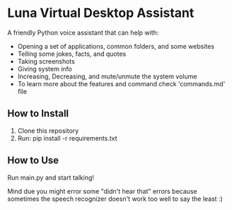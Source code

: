 # Luna Virtual Desktop Assistant

A friendly Python voice assistant that can help with:
- Opening a set of applications, common folders, and some websites
- Telling some jokes, facts, and quotes
- Taking screenshots
- Giving system info
- Increasing, Decreasing, and mute/unmute the system volume
- To learn more about the features and command check 'commands.md' file

## How to Install
1. Clone this repository
2. Run: pip install -r requirements.txt

## How to Use
Run main.py and start talking!

Mind due you might error some "didn't hear that" errors because sometimes the speech recognizer doesn't work too well to say the least :)
